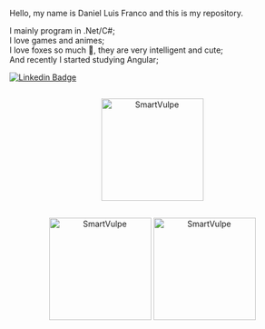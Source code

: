 Hello, my name is Daniel Luis Franco and this is my repository.   

I mainly program in .Net/C#;   
I love games and animes;   
I love foxes so much 🦊, they are very intelligent and cute;   
And recently I started studying Angular;  

[![Linkedin Badge](https://img.shields.io/badge/Daniel&#8287;Luis&#8287;Franco-blue?style=flat-square&logo=Linkedin&logoColor=white&link=https://www.linkedin.com/in/dlfranco/)](https://www.linkedin.com/in/dlfranco/)  

<h2></h2>	
<p align="center">
  <img height="180em" src="https://github-profile-summary-cards.vercel.app/api/cards/profile-details?username=SmartVulpe&theme=tokyonight" alt="SmartVulpe" align = "center"/>
</p>
<h2></h2>
<p align="center">
  <img height="180em" src="https://github-readme-stats.vercel.app/api?username=SmartVulpe&hide_border=true&count_private=true&show_icons=true&theme=tokyonight" alt="SmartVulpe" align = "center"/>
  <img height="180em" src="https://github-readme-stats.vercel.app/api/top-langs?username=SmartVulpe&show_icons=true&locale=en&layout=compact&hide_border=true&theme=radical" alt="SmartVulpe" align = "center"/>
</p>
